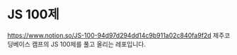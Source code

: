 # JS 100제
https://www.notion.so/JS-100-94d97d294dd14c9b911a02c840fa9f2d
제주코딩베이스 캠프의 JS 100제를 풀고 올리는 레포입니다.
